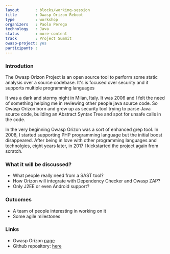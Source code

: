 ```yaml
---
layout       : blocks/working-session
title        : Owasp Orizon Reboot
type         : workshop
organizers   : Paolo Perego
technology   : Java
status       : more-content
track        : Project Summit
owasp-project: yes
participants :
---
```


### Introdution

The Owasp Orizon Project is an open source tool to perform some static analysis
over a source codebase. It's is focused over security and it supports multiple
programming languages

It was a dark and stormy night in Milan, Italy. It was 2006 and I felt the need
of something helping me in reviewing other people java source code. So Owasp
Orizon born and grew up as security tool trying to parse Java source code,
building an Abstract Syntax Tree and spot for unsafe calls in the code.

In the very beginning Owasp Orizon was a sort of enhanced grep tool. In 2008, I
started supporting PHP programming language but the initial boost disappeared.
After being in love with other programming languages and technolgies, eight
years later, in 2017 I kickstarted the project again from scratch.

### What it will be discussed?

* What people really need from a SAST tool?
* How Orizon will integrate with Dependency Checker and Owasp ZAP?
* Only J2EE or even Android support?

### Outcomes

* A team of people interesting in working on it
* Some agile milestones


### Links

* Owasp Orizon [page](https://www.owasp.org/index.php/Category:OWASP_Orizon_Project)
* Github repository: [here](https://github.com/thesp0nge/owasp-orizon)
